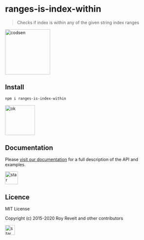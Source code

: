 # ranges-is-index-within

> Checks if index is within any of the given string index ranges

<img src="https://codsen.com/images/png-codsen-1.png" width="148" alt="codsen" align="center">

## Install

```bash
npm i ranges-is-index-within
```

<img src="https://codsen.com/images/png-codsen-ok.png" width="98" alt="ok" align="center">

## Documentation

Please [visit our documentation](https://codsen.com/os/ranges-is-index-within/) for a full description of the API and examples.

<img src="https://codsen.com/images/png-codsen-star.png" width="42" alt="star" align="center">

## Licence

MIT License

Copyright (c) 2015-2020 Roy Revelt and other contributors

<img src="https://codsen.com/images/png-codsen-star-small.png" width="32" alt="star" align="center">
